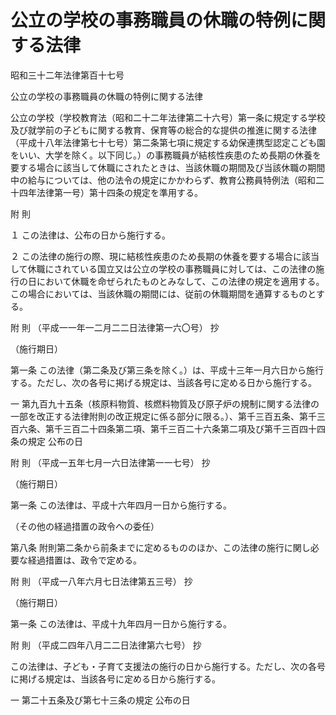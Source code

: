 # 公立の学校の事務職員の休職の特例に関する法律

昭和三十二年法律第百十七号

公立の学校の事務職員の休職の特例に関する法律

公立の学校（学校教育法（昭和二十二年法律第二十六号）第一条に規定する学校及び就学前の子どもに関する教育、保育等の総合的な提供の推進に関する法律（平成十八年法律第七十七号）第二条第七項に規定する幼保連携型認定こども園をいい、大学を除く。以下同じ。）の事務職員が結核性疾患のため長期の休養を要する場合に該当して休職にされたときは、当該休職の期間及び当該休職の期間中の給与については、他の法令の規定にかかわらず、教育公務員特例法（昭和二十四年法律第一号）第十四条の規定を準用する。

附 則

１ この法律は、公布の日から施行する。

２ この法律の施行の際、現に結核性疾患のため長期の休養を要する場合に該当して休職にされている国立又は公立の学校の事務職員に対しては、この法律の施行の日において休職を命ぜられたものとみなして、この法律の規定を適用する。この場合においては、当該休職の期間には、従前の休職期間を通算するものとする。

附 則 （平成一一年一二月二二日法律第一六〇号） 抄

（施行期日）

第一条 この法律（第二条及び第三条を除く。）は、平成十三年一月六日から施行する。ただし、次の各号に掲げる規定は、当該各号に定める日から施行する。

一 第九百九十五条（核原料物質、核燃料物質及び原子炉の規制に関する法律の一部を改正する法律附則の改正規定に係る部分に限る。）、第千三百五条、第千三百六条、第千三百二十四条第二項、第千三百二十六条第二項及び第千三百四十四条の規定 公布の日

附 則 （平成一五年七月一六日法律第一一七号） 抄

（施行期日）

第一条 この法律は、平成十六年四月一日から施行する。

（その他の経過措置の政令への委任）

第八条 附則第二条から前条までに定めるもののほか、この法律の施行に関し必要な経過措置は、政令で定める。

附 則 （平成一八年六月七日法律第五三号） 抄

（施行期日）

第一条 この法律は、平成十九年四月一日から施行する。

附 則 （平成二四年八月二二日法律第六七号） 抄

この法律は、子ども・子育て支援法の施行の日から施行する。ただし、次の各号に掲げる規定は、当該各号に定める日から施行する。

一 第二十五条及び第七十三条の規定 公布の日
